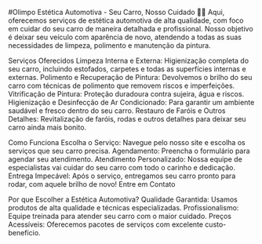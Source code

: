 #Olimpo Estética Automotiva - Seu Carro, Nosso Cuidado 🚗✨
Aqui, oferecemos serviços de estética automotiva de alta qualidade, com foco em cuidar do seu carro de maneira detalhada e profissional. Nosso objetivo é deixar seu veículo com aparência de novo, atendendo a todas as suas necessidades de limpeza, polimento e manutenção da pintura.

Serviços Oferecidos
Limpeza Interna e Externa: Higienização completa do seu carro, incluindo estofados, carpetes e todas as superfícies internas e externas.
Polimento e Recuperação de Pintura: Devolvemos o brilho do seu carro com técnicas de polimento que removem riscos e imperfeições.
Vitrificação de Pintura: Proteção duradoura contra sujeira, água e riscos.
Higienização e Desinfecção de Ar Condicionado: Para garantir um ambiente saudável e fresco dentro do seu carro.
Restauro de Faróis e Outros Detalhes: Revitalização de faróis, rodas e outros detalhes para deixar seu carro ainda mais bonito.

Como Funciona
Escolha o Serviço: Navegue pelo nosso site e escolha os serviços que seu carro precisa.
Agendamento: Preencha o formulário para agendar seu atendimento.
Atendimento Personalizado: Nossa equipe de especialistas vai cuidar do seu carro com todo o carinho e dedicação.
Entrega Impecável: Após o serviço, entregamos seu carro pronto para rodar, com aquele brilho de novo!
Entre em Contato

Por que Escolher a Estética Automotiva?
Qualidade Garantida: Usamos produtos de alta qualidade e técnicas especializadas.
Profissionalismo: Equipe treinada para atender seu carro com o maior cuidado.
Preços Acessíveis: Oferecemos pacotes de serviços com excelente custo-benefício.
